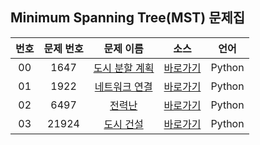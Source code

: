 ## Minimum Spanning Tree(MST) 문제집

| 번호  | 문제 번호 |                       문제 이름                        |         소스         |  언어  |
| :---: | :-------: | :----------------------------------------------------: | :------------------: | :----: |
|  00   |   1647    | [도시 분할 계획](https://www.acmicpc.net/problem/1647) | [바로가기](../1647)  | Python |
|  01   |   1922    | [네트워크 연결](https://www.acmicpc.net/problem/1922)  | [바로가기](../1922)  | Python |
|  02   |   6497    |     [전력난](https://www.acmicpc.net/problem/6497)     | [바로가기](../6497)  | Python |
|  03   |   21924   |   [도시 건설](https://www.acmicpc.net/problem/21924)   | [바로가기](../21924) | Python |
